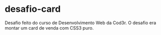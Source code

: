 # desafio-card
Desafio feito do curso de Desenvolvimento Web da Cod3r. O desafio era montar um card de venda com CSS3 puro.
